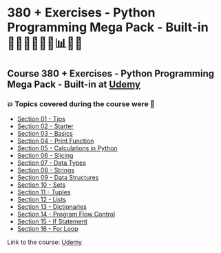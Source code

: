 # 380 + Exercises - Python Programming Mega Pack - Built-in 👩🏻‍💻🤯🐍🤖📊🎲💽
## Course 380 + Exercises - Python Programming Mega Pack - Built-in at [Udemy](https://www.udemy.com/course/python-programming-modules-packages/)
### 💥 Topics covered during the course were 🚀
- [Section 01 - Tips](https://github.com/romulovieira777/380_Exercises_Python_Programming_Mega_Pack_Builtin/tree/master/Section_01_Tips)
- [Section 02 - Starter](https://github.com/romulovieira777/380_Exercises_Python_Programming_Mega_Pack_Builtin/tree/master/Section_02_Starter)
- [Section 03 - Basics](https://github.com/romulovieira777/380_Exercises_Python_Programming_Mega_Pack_Builtin/tree/master/Section_03_Basics)
- [Section 04 - Print Function](https://github.com/romulovieira777/380_Exercises_Python_Programming_Mega_Pack_Builtin/tree/master/Section_04_Print_Function)
- [Section 05 - Calculations in Python](https://github.com/romulovieira777/380_Exercises_Python_Programming_Mega_Pack_Builtin/tree/master/Section_05_Calculations_in_Python)
- [Section 06 - Slicing](https://github.com/romulovieira777/380_Exercises_Python_Programming_Mega_Pack_Builtin/tree/master/Section_06_Slicing)
- [Section 07 - Data Types](https://github.com/romulovieira777/380_Exercises_Python_Programming_Mega_Pack_Builtin/tree/master/Section_07_Data_Types)
- [Section 08 - Strings](https://github.com/romulovieira777/380_Exercises_Python_Programming_Mega_Pack_Builtin/tree/master/Section_08_Strings)
- [Section 09 - Data Structures](https://github.com/romulovieira777/380_Exercises_Python_Programming_Mega_Pack_Builtin/tree/master/Section_09_Data_Structures)
- [Section 10 - Sets](https://github.com/romulovieira777/380_Exercises_Python_Programming_Mega_Pack_Builtin/tree/master/Section_10_Sets)
- [Section 11 - Tuples](https://github.com/romulovieira777/380_Exercises_Python_Programming_Mega_Pack_Builtin/tree/master/Section_11_Tuples)
- [Section 12 - Lists](https://github.com/romulovieira777/380_Exercises_Python_Programming_Mega_Pack_Builtin/tree/master/Section_12_Lists)
- [Section 13 - Dictionaries](https://github.com/romulovieira777/380_Exercises_Python_Programming_Mega_Pack_Builtin/tree/master/Section_13_Dictionaries)
- [Section 14 - Program Flow Control](https://github.com/romulovieira777/380_Exercises_Python_Programming_Mega_Pack_Builtin/tree/master/Section_14_Program_Flow_Control)
- [Section 15 - If Statement](https://github.com/romulovieira777/380_Exercises_Python_Programming_Mega_Pack_Builtin/tree/master/Section_15_If_Statement)
- [Section 16 - For Loop]()

Link to the course: [Udemy](https://www.udemy.com/course/python-programming-modules-packages/)